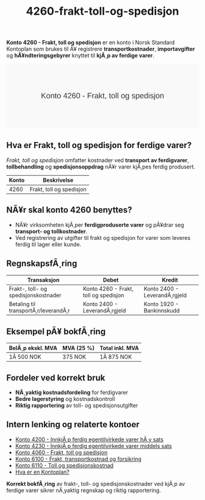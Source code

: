 ﻿---
title: "4260-frakt-toll-og-spedisjon"
meta_title: "4260-frakt-toll-og-spedisjon"
meta_description: "**Konto 4260 - Frakt, toll og spedisjon** er en konto i Norsk Standard Kontoplan som brukes til Ã¥ registrere **transportkostnader**, **importavgifter** og **hÃ..."
slug: 4260-frakt-toll-og-spedisjon
type: blog
layout: pages/single
---

**Konto 4260 - Frakt, toll og spedisjon** er en konto i Norsk Standard Kontoplan som brukes til Ã¥ registrere **transportkostnader**, **importavgifter** og **hÃ¥ndteringsgebyrer** knyttet til **kjÃ¸p av ferdige varer**.

![Illustrasjon av konto 4260 Frakt, toll og spedisjon](4260-frakt-toll-og-spedisjon-image.svg)

## Hva er Frakt, toll og spedisjon for ferdige varer?

*Frakt, toll og spedisjon* omfatter kostnader ved **transport av ferdigvarer**, **tollbehandling** og **spedisjonsoppdrag** nÃ¥r varer kjÃ¸pes ferdig produsert.

| Konto | Beskrivelse              |
|-------|--------------------------|
| 4260  | Frakt, toll og spedisjon |

## NÃ¥r skal konto 4260 benyttes?

* NÃ¥r virksomheten kjÃ¸per **ferdigproduserte varer** og pÃ¥drar seg **transport- og tollkostnader**.
* Ved registrering av utgifter til frakt og spedisjon for varer som leveres ferdig til lager eller kunde.

## RegnskapsfÃ¸ring

| Transaksjon                          | Debet                                    | Kredit                       |
|--------------------------------------|------------------------------------------|------------------------------|
| Frakt-, toll- og spedisjonskostnader | Konto 4260 - Frakt, toll og spedisjon    | Konto 2400 - LeverandÃ¸rgjeld |
| Betaling til transportÃ¸r/leverandÃ¸r  | Konto 2400 - LeverandÃ¸rgjeld             | Konto 1920 - Bankinnskudd    |

## Eksempel pÃ¥ bokfÃ¸ring

| BelÃ¸p ekskl. MVA | MVA (25 %) | Total inkl. MVA |
|------------------|------------|-----------------|
| 1Â 500 NOK        | 375 NOK    | 1Â 875 NOK       |

## Fordeler ved korrekt bruk

* **NÃ¸yaktig kostnadsfordeling** for ferdigvarer
* **Bedre lagerstyring** og kostnadskontroll
* **Riktig rapportering** av toll- og spedisjonsutgifter

## Intern lenking og relaterte kontoer

* [Konto 4200 - InnkjÃ¸p ferdig egentilvirkede varer hÃ¸y sats](/blogs/kontoplan/4200-innkjop-ferdig-egentilvirkede-varer-hoy-sats "Konto 4200 - InnkjÃ¸p ferdig egentilvirkede varer hÃ¸y sats")
* [Konto 4230 - InnkjÃ¸p ferdig egentilvirkede varer middels sats](/blogs/kontoplan/4230-innkjop-ferdig-egentilvirkede-varer-middels-sats "Konto 4230 - InnkjÃ¸p ferdig egentilvirkede varer middels sats")
* [Konto 4060 - Frakt, toll og spedisjon](/blogs/kontoplan/4060-frakt-toll-og-spedisjon "Konto 4060 - Frakt, toll og spedisjon")
* [Konto 6100 - Frakt, transportkostnad og forsikring](/blogs/kontoplan/6100-frakt-transportkostnad-og-forsikring "Konto 6100 - Frakt, transportkostnad og forsikring")
* [Konto 6110 - Toll og spedisjonskostnad](/blogs/kontoplan/6110-toll-og-spedisjonskostnad "Konto 6110 - Toll og spedisjonskostnad")
* [Hva er en Kontoplan?](/blogs/regnskap/hva-er-kontoplan "Hva er en Kontoplan? Komplett Guide til Kontoplaner i Norsk Regnskap")

**Korrekt bokfÃ¸ring** av frakt-, toll- og spedisjonskostnader ved kjÃ¸p av ferdige varer sikrer nÃ¸yaktig regnskap og riktig rapportering.
